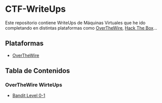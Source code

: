 # CTF-WriteUps

Este repositorio contiene WriteUps de Máquinas Virtuales que he ido completando en distintas plataformas como [OverTheWire](https://overthewire.org/wargames/), [Hack The Box](https://www.hackthebox.com/)...

## Plataformas

- [OverTheWire](https://overthewire.org)

## Tabla de Contenidos

### OverTheWire WirteUps

- [Bandit Level 0-1](OverTheWire/Bandit/Level_0-1)
